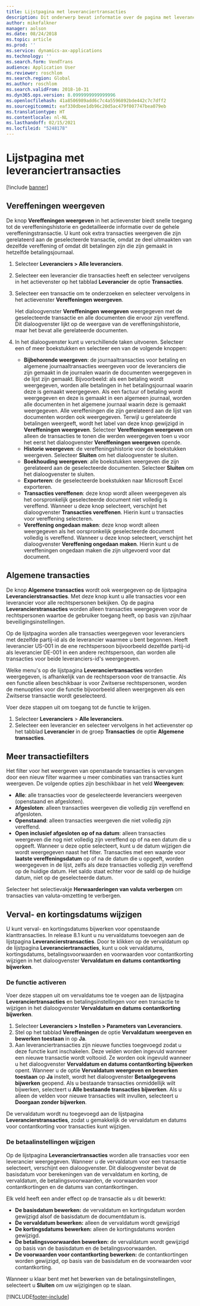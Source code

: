 ```yaml
---
title: Lijstpagina met leveranciertransacties
description: Dit onderwerp bevat informatie over de pagina met leverancierstransactielijsten voor Microsoft Dynamics 365 Finance.
author: mikefalkner
manager: aolson
ms.date: 08/24/2018
ms.topic: article
ms.prod: ''
ms.service: dynamics-ax-applications
ms.technology: ''
ms.search.form: VendTrans
audience: Application User
ms.reviewer: roschlom
ms.search.region: Global
ms.author: roschlom
ms.search.validFrom: 2018-10-31
ms.dyn365.ops.version: 8.0999999999999996
ms.openlocfilehash: 41a8506989add6c7c4a5596892bde442c7c7dff2
ms.sourcegitcommit: eaf330dbee1db96c20d5ac479f007747bea079eb
ms.translationtype: HT
ms.contentlocale: nl-NL
ms.lasthandoff: 02/15/2021
ms.locfileid: "5248178"
---
```

# <a name="vendor-transactions-list-page"></a>Lijstpagina met leveranciertransacties

[!include [banner](../includes/banner.md)]

## <a name="view-settlements"></a>Vereffeningen weergeven

De knop **Vereffeningen weergeven** in het actievenster biedt snelle toegang tot de vereffeningshistorie en gedetailleerde informatie over de gehele vereffeningstransactie. U kunt ook extra transacties weergeven die zijn gerelateerd aan de geselecteerde transactie, omdat ze deel uitmaakten van dezelfde vereffening of omdat dit betalingen zijn die zijn gemaakt in hetzelfde betalingsjournaal.

1. Selecteer **Leveranciers \> Alle leveranciers**.
2. Selecteer een leverancier die transacties heeft en selecteer vervolgens in het actievenster op het tabblad **Leverancier** de optie **Transacties**.
3. Selecteer een transactie om te onderzoeken en selecteer vervolgens in het actievenster **Vereffeningen weergeven**.

    Het dialoogvenster **Vereffeningen weergeven** weergegeven met de geselecteerde transactie en alle documenten die ervoor zijn vereffend. Dit dialoogvenster lijkt op de weergave van de vereffeningshistorie, maar het bevat alle gerelateerde documenten.

4. In het dialoogvenster kunt u verschillende taken uitvoeren. Selecteer een of meer boekstukken en selecteer een van de volgende knoppen:

    - **Bijbehorende weergeven**: de journaaltransacties voor betaling en algemene journaaltransacties weergeven voor de leveranciers die zijn gemaakt in de journalen waarin de documenten weergegeven in de lijst zijn gemaakt. Bijvoorbeeld: als een betaling wordt weergegeven, worden alle betalingen in het betalingsjournaal waarin deze is gemaakt weergegeven. Als een factuur of betaling wordt weergegeven en deze is gemaakt in een algemeen journaal, worden alle documenten in het algemene journaal waarin deze is gemaakt weergegeven. Alle vereffeningen die zijn gerelateerd aan de lijst van documenten worden ook weergegeven. Terwijl u gerelateerde betalingen weergeeft, wordt het label van deze knop gewijzigd in **Vereffeningen weergeven**. Selecteer **Vereffeningen weergeven** om alleen de transacties te tonen die werden weergegeven toen u voor het eerst het dialoogvenster **Vereffeningen weergeven** opende.
    - **Historie weergeven**: de vereffeningshistorie voor de boekstukken weergeven. Selecteer **Sluiten** om het dialoogvenster te sluiten.
    - **Boekhouding weergeven**: alle boekstukken weergeven die zijn gerelateerd aan de geselecteerde documenten. Selecteer **Sluiten** om het dialoogvenster te sluiten.
    - **Exporteren**: de geselecteerde boekstukken naar Microsoft Excel exporteren.
    - **Transacties vereffenen**: deze knop wordt alleen weergegeven als het oorspronkelijk geselecteerde document niet volledig is vereffend. Wanneer u deze knop selecteert, verschijnt het dialoogvenster **Transacties vereffenen**. Hierin kunt u transacties voor vereffening selecteren.
    - **Vereffening ongedaan maken**: deze knop wordt alleen weergegeven als het oorspronkelijk geselecteerde document volledig is vereffend. Wanneer u deze knop selecteert, verschijnt het dialoogvenster **Vereffening ongedaan maken**. Hierin kunt u de vereffeningen ongedaan maken die zijn uitgevoerd voor dat document.

## <a name="global-transactions"></a>Algemene transacties

De knop **Algemene transacties** wordt ook weergegeven op de lijstpagina **Leverancierstransacties**. Met deze knop kunt u alle transacties voor een leverancier voor alle rechtspersonen bekijken. Op de pagina **Leverancierstransacties** worden alleen transacties weergegeven voor de rechtspersonen waartoe de gebruiker toegang heeft, op basis van zijn/haar beveiligingsinstellingen.

Op de lijstpagina worden alle transacties weergegeven voor leveranciers met dezelfde partij-id als de leverancier waarmee u bent begonnen. Heeft leverancier US-001 in de ene rechtspersoon bijvoorbeeld dezelfde partij-id als leverancier DE-001 in een andere rechtspersoon, dan worden alle transacties voor beide leveranciers-id's weergegeven.

Welke menu's op de lijstpagina **Leveranciertransacties** worden weergegeven, is afhankelijk van de rechtspersoon voor de transactie. Als een functie alleen beschikbaar is voor Zwitserse rechtspersonen, worden de menuopties voor die functie bijvoorbeeld alleen weergegeven als een Zwitserse transactie wordt geselecteerd.

Voer deze stappen uit om toegang tot de functie te krijgen.

1. Selecteer **Leveranciers** \> **Alle leveranciers**.
2. Selecteer een leverancier en selecteer vervolgens in het actievenster op het tabblad **Leverancier** in de groep **Transacties** de optie **Algemene transacties**.

## <a name="more-transaction-filters"></a>Meer transactiefilters

Het filter voor het weergeven van openstaande transacties is vervangen door een nieuw filter waarmee u meer combinaties van transacties kunt weergeven. De volgende opties zijn beschikbaar in het veld **Weergeven**:

- **Alle**: alle transacties voor de geselecteerde leveranciers weergeven (openstaand en afgesloten).
- **Afgesloten**: alleen transacties weergeven die volledig zijn vereffend en afgesloten.
- **Openstaand**: alleen transacties weergeven die niet volledig zijn vereffend.
- **Open inclusief afgesloten op of na datum**: alleen transacties weergeven die nog niet volledig zijn vereffend op of na een datum die u opgeeft. Wanneer u deze optie selecteert, kunt u de datum wijzigen die wordt weergegeven naast het filter. Transacties met een waarde voor **laatste vereffeningsdatum** op of na de datum die u opgeeft, worden weergegeven in de lijst, zelfs als deze transacties volledig zijn vereffend op de huidige datum. Het saldo staat echter voor de saldi op de huidige datum, niet op de geselecteerde datum.

Selecteer het selectievakje **Herwaarderingen van valuta verbergen** om transacties van valuta-omzetting te verbergen.

## <a name="modify-due-dates-and-discount-dates"></a>Verval- en kortingsdatums wijzigen

U kunt verval- en kortingsdatums bijwerken voor openstaande klanttransacties. In release 8.1 kunt u nu vervaldatums toevoegen aan de lijstpagina **Leverancierstransacties**. Door te klikken op de vervaldatum op de lijstpagina **Leveranciertransacties**, kunt u ook vervaldatums, kortingsdatums, betalingsvoorwaarden en voorwaarden voor contantkorting wijzigen in het dialoogvenster **Vervaldatum en datums contantkorting bijwerken**.

### <a name="activate-the-feature"></a>De functie activeren

Voer deze stappen uit om vervaldatums toe te voegen aan de lijstpagina **Leveranciertransacties** en betalingsinstellingen voor een transactie te wijzigen in het dialoogvenster **Vervaldatum en datums contantkorting bijwerken**.

1. Selecteer **Leveranciers \> Instellen \> Parameters van Leveranciers**.
2. Stel op het tabblad **Vereffeningen** de optie **Vervaldatum weergeven en bewerken toestaan** in op **Ja**.
3. Aan leveranciertransacties zijn nieuwe functies toegevoegd zodat u deze functie kunt inschakelen. Deze velden worden ingevuld wanneer een nieuwe transactie wordt voltooid. Ze worden ook ingevuld wanneer u het dialoogvenster **Vervaldatum en datums contantkorting bijwerken** opent. Wanneer u de optie **Vervaldatum weergeven en bewerken toestaan** op **Ja** instelt, wordt het dialoogvenster **Betaalgegevens bijwerken** geopend.  Als u bestaande transacties onmiddellijk wilt bijwerken, selecteert u **Alle bestaande transacties bijwerken**. Als u alleen de velden voor nieuwe transacties wilt invullen, selecteert u **Doorgaan zonder bijwerken**.

De vervaldatum wordt nu toegevoegd aan de lijstpagina **Leverancierstransacties**, zodat u gemakkelijk de vervaldatum en datums voor contantkorting voor transacties kunt wijzigen.

### <a name="modify-the-payment-settings"></a>De betaalinstellingen wijzigen

Op de lijstpagina **Leveranciertransacties** worden alle transacties voor een leverancier weergegeven. Wanneer u de vervaldatum voor een transactie selecteert, verschijnt een dialoogvenster. Dit dialoogvenster bevat de basisdatum voor berekeningen van de vervaldatum en korting, de vervaldatum, de betalingsvoorwaarden, de voorwaarden voor contantkortingen en de datums van contantkortingen.

Elk veld heeft een ander effect op de transactie als u dit bewerkt:

- **De basisdatum bewerken:** de vervaldatum en kortingsdatum worden gewijzigd alsof de basisdatum de documentdatum is.
- **De vervaldatum bewerken:** alleen de vervaldatum wordt gewijzigd
- **De kortingsdatums bewerken:** alleen de kortingsdatums worden gewijzigd.
- **De betalingsvoorwaarden bewerken:** de vervaldatum wordt gewijzigd op basis van de basisdatum en de betalingsvoorwaarden.
- **De voorwaarden voor contantkorting bewerken:** de contantkortingen worden gewijzigd, op basis van de basisdatum en de voorwaarden voor contantkorting.

Wanneer u klaar bent met het bewerken van de betalingsinstellingen, selecteert u **Sluiten** om uw wijzigingen op te slaan.


[!INCLUDE[footer-include](../../includes/footer-banner.md)]